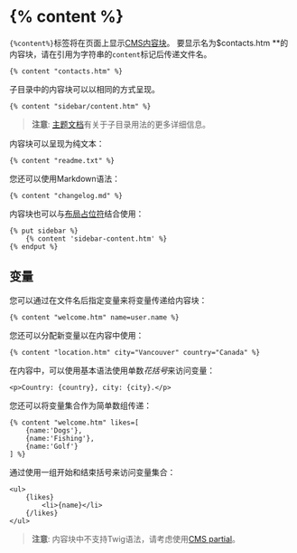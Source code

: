 # {% content %}

`{%content%}`标签将在页面上显示[CMS内容块](cms-content.md)。 要显示名为$contacts.htm **的内容块，请在引用为字符串的`content`标记后传递文件名。

    {% content "contacts.htm" %}

子目录中的内容块可以以相同的方式呈现。

    {% content "sidebar/content.htm" %}

> **注意**: [主题文档](cms-themes.md#subdirectories)有关于子目录用法的更多详细信息。

内容块可以呈现为纯文本：

    {% content "readme.txt" %}

您还可以使用Markdown语法：

    {% content "changelog.md" %}

内容块也可以与[布局占位符](cms-layouts.md#placeholders)结合使用：

    {% put sidebar %}
        {% content 'sidebar-content.htm' %}
    {% endput %}

<a name="variables"></a>
## 变量

您可以通过在文件名后指定变量来将变量传递给内容块：

    {% content "welcome.htm" name=user.name %}

您还可以分配新变量以在内容中使用：

    {% content "location.htm" city="Vancouver" country="Canada" %}

在内容中，可以使用基本语法使用单数*花括号*来访问变量：

    <p>Country: {country}, city: {city}.</p>

您还可以将变量集合作为简单数组传递：

    {% content "welcome.htm" likes=[
        {name:'Dogs'},
        {name:'Fishing'},
        {name:'Golf'}
    ] %}

通过使用一组开始和结束括号来访问变量集合：

    <ul>
        {likes}
            <li>{name}</li>
        {/likes}
    </ul>

> **注意**: 内容块中不支持Twig语法，请考虑使用[CMS partial](cms-partials.md)。
